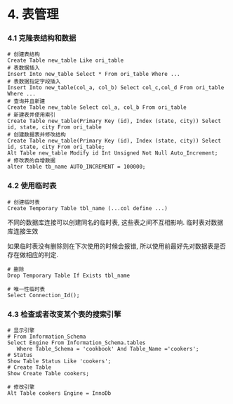 # 4. 表管理

### 4.1 克隆表结构和数据



```
# 创建表结构
Create Table new_table Like ori_table
# 表数据插入
Insert Into new_table Select * From ori_table Where ...
# 表数据指定字段插入
Insert Into new_table(col_a, col_b) Select col_c,col_d From ori_table Where ...
# 查询并且新建
Create Table new_table Select col_a, col_b From ori_table
# 新建表并使用索引
Create Table new_table(Primary Key (id), Index (state, city)) Select id, state, city From ori_table
# 创建数据表并修改结构
Create Table new_table(Primary Key (id), Index (state, city)) Select id, state, city From ori_table;
Alt Table new_table Modify id Int Unsigned Not Null Auto_Increment;
# 修改表的自增数据
alter table tb_name AUTO_INCREMENT = 100000;
```

### 4.2 使用临时表
```
# 创建临时表
Create Temporary Table tbl_name (...col define ...)
```
不同的数据库连接可以创建同名的临时表, 这些表之间不互相影响. 临时表对数据库连接生效

如果临时表没有删除则在下次使用的时候会报错, 所以使用前最好先对数据表是否存在做相应的判定.
```
# 删除
Drop Temporary Table If Exists tbl_name
```
```
# 唯一性临时表
Select Connection_Id();
```

### 4.3 检查或者改变某个表的搜索引擎
```
# 显示引擎
# From Information_Schema
Select Engine From Information_Schema.tables
   Where Table_Schema = 'cookbook' And Table_Name ='cookers';
# Status
Show Table Status Like 'cookers';
# Create Table
Show Create Table cookers;
```
```
# 修改引擎
Alt Table cookers Engine = InnoDb
```

